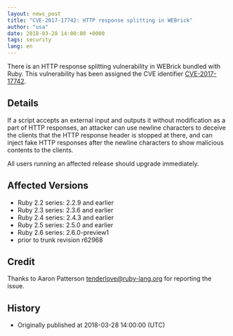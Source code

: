 ```yaml
---
layout: news_post
title: "CVE-2017-17742: HTTP response splitting in WEBrick"
author: "usa"
date: 2018-03-28 14:00:00 +0000
tags: security
lang: en
---
```


There is an HTTP response splitting vulnerability in WEBrick bundled with Ruby.
This vulnerability has been assigned the CVE identifier [CVE-2017-17742](http://cve.mitre.org/cgi-bin/cvename.cgi?name=CVE-2017-17742).

## Details

If a script accepts an external input and outputs it without modification as a part of HTTP responses, an attacker can use newline characters to deceive the clients that the HTTP response header is stopped at there, and can inject fake HTTP responses after the newline characters to show malicious contents to the clients.

All users running an affected release should upgrade immediately.

## Affected Versions

* Ruby 2.2 series: 2.2.9 and earlier
* Ruby 2.3 series: 2.3.6 and earlier
* Ruby 2.4 series: 2.4.3 and earlier
* Ruby 2.5 series: 2.5.0 and earlier
* Ruby 2.6 series: 2.6.0-preview1
* prior to trunk revision r62968

## Credit

Thanks to Aaron Patterson <tenderlove@ruby-lang.org> for reporting the issue.

## History

* Originally published at 2018-03-28 14:00:00 (UTC)
